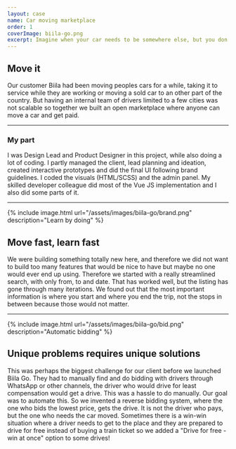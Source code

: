 ```yaml
---
layout: case
name: Car moving marketplace
order: 1
coverImage: biila-go.png
excerpt: Imagine when your car needs to be somewhere else, but you don't have time to drive it. That's what Biila Go does for you. Finds a qualified driver and moves the car, all while you just keep doing what you did. I was part of defining, designing and developing this innovation from Finland.
---
```


## Move it

Our customer Biila had been moving peoples cars for a while, taking it to service while they are working or moving a sold car to an other part of the country. But having an internal team of drivers limited to a few cities was not scalable so together we built an open marketplace where anyone can move a car and get paid.

---

### My part

I was Design Lead and Product Designer in this project, while also doing a lot of coding. I partly managed the client, lead planning and ideation, created interactive prototypes and did the final UI following brand guidelines. I coded the visuals (HTML/SCSS) and the admin panel. My skilled developer colleague did most of the Vue JS implementation and I also did some parts of it.

---

{% include image.html url="/assets/images/biila-go/brand.png" description="Learn by doing" %}

## Move fast, learn fast

We were building something totally new here, and therefore we did not want to build too many features that would be nice to have but maybe no one would ever end up using. Therefore we started with a really streamlined search, with only from, to and date. That has worked well, but the listing has gone through many iterations. We found out that the most important information is where you start and where you end the trip, not the stops in between because those would not matter.

---

{% include image.html url="/assets/images/biila-go/bid.png" description="Automatic bidding" %}

## Unique problems requires unique solutions

This was perhaps the biggest challenge for our client before we launched Biila Go. They had to manually find and do bidding with drivers through WhatsApp or other channels, the driver who would drive for least compensation would get a drive. This was a hassle to do manually. Our goal was to automate this. So we invented a reverse bidding system, where the one who bids the lowest price, gets the drive. It is not the driver who pays, but the one who needs the car moved. Sometimes there is a win-win situation where a driver needs to get to the place and they are prepared to drive for free instead of buying a train ticket so we added a "Drive for free - win at once" option to some drives!